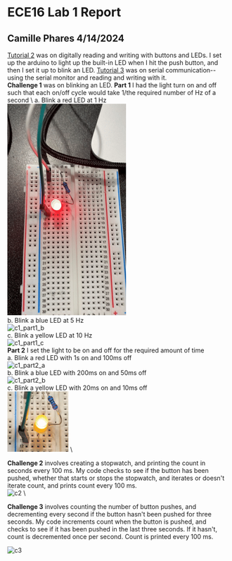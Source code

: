 # ECE16 Lab 1 Report #
## Camille Phares 4/14/2024 ##
[Tutorial 2](https://docs.google.com/document/d/1DbRq9kKQD4QH2wAT2ptI-NIDW1gkpW3JhiZ4eN19LFw/edit) was on digitally reading and writing with buttons and LEDs. I set up the arduino to light up the built-in LED 
when I hit the push button, and then I set it up to blink an LED. 
[Tutorial 3](https://docs.google.com/document/d/1GS6T4dkxKuKogOQRAuzY6sgiHNudb0nfYY3tG7wNvEc/edit) was on serial communication-- using the serial monitor and reading and writing with it. \
**Challenge 1** was on blinking an LED.
**Part 1** I had the light turn on and off such that each on/off cycle would take 1/the required number of Hz of a second \ 
a. Blink a red LED at 1 Hz \
![c1_part1_a](https://github.com/flowerwallpaper/ECE_16_Camille_Final/blob/main/LAB_1/Documentation/figs/c1_part1_a.gif) \
b. Blink a blue LED at 5 Hz \
![c1_part1_b](https://github.com/flowerwallpaper/ECE_16_Camille_Final/blob/main/LAB_1/Documentation/figs/c1_part1_b.gif) \
c. Blink a yellow LED at 10 Hz \
![c1_part1_c](https://github.com/flowerwallpaper/ECE_16_Camille_Final/blob/main/LAB_1/Documentation/figs/c1_part1_c.gif) \
**Part 2** I set the light to be on and off for the required amount of time \
a. Blink a red LED with 1s on and 100ms off \
![c1_part2_a](https://github.com/flowerwallpaper/ECE_16_Camille_Final/blob/main/LAB_1/Documentation/figs/c1_part2_a.gif) \
b. Blink a blue LED with 200ms on and 50ms off \
![c1_part2_b](https://github.com/flowerwallpaper/ECE_16_Camille_Final/blob/main/LAB_1/Documentation/figs/c1_part2_b.gif) \
c. Blink a yellow LED with 20ms on and 10ms off \
![c1_part2_c](https://github.com/flowerwallpaper/ECE_16_Camille_Final/blob/main/LAB_1/Documentation/figs/c1_part2_c.gif) \

**Challenge 2** involves creating a stopwatch, and printing the count in seconds every 100 ms. My code checks to see if the button has been pushed, whether that starts or stops the stopwatch, and iterates or doesn't iterate count, and prints count every 100 ms. \
![c2](https://github.com/flowerwallpaper/ece16-assignment-flowerwallpaper/assets/103080777/b1900976-2867-4613-b678-e2528aa60d04) \

**Challenge 3** involves counting the number of button pushes, and decrementing every second if the button hasn't been pushed for three seconds. My code increments count when the button is pushed, and checks to see if it has been pushed in the last three seconds. If it hasn't, count is decremented once per second. Count is printed every 100 ms.

![c3](https://github.com/flowerwallpaper/ece16-assignment-flowerwallpaper/assets/103080777/00e481cd-d24c-428a-9cf3-affd140f3d1c)





